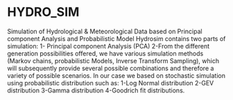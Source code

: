 # HYDRO_SIM
Simulation of Hydrological &amp; Meteorological Data based on Principal component Analysis and Probabilistic Model 
Hydrosim contains two parts of simulation: 1- Principal component Analysis (PCA) 
2-From the different generation possibilities offered, we have various simulation methods (Markov chains, probabilistic Models, Inverse Transform Sampling), which will subsequently provide several possible combinations and therefore a variety of possible scenarios. In our case we based on stochastic simulation using probabilistic distribution such as:
1-Log Normal distribution
2-GEV distribution
3-Gamma distribution
4-Goodrich fit distributions. 
